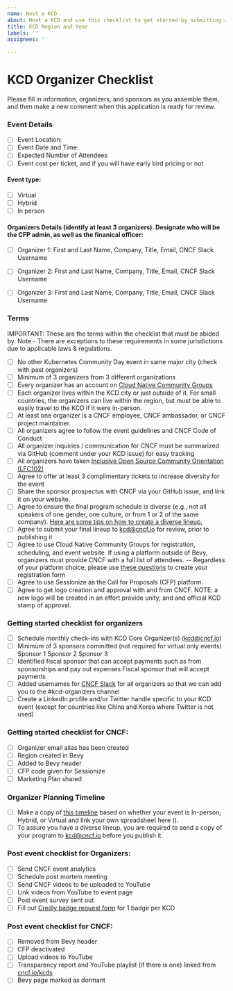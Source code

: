 ```yaml
---
name: Host a KCD
about: Host a KCD and use this checklist to get started by submitting an issue
title: KCD Region and Year
labels: ''
assignees: ''

---
```


# KCD Organizer Checklist
Please fill in information, organizers, and sponsors as you assemble them, and then make a new comment when this application is ready for review.

### Event Details
* [ ] Event Location:
* [ ] Event Date and Time:
* [ ] Expected Number of Attendees
* [ ] Event cost per ticket, and if you will have early bird pricing or not

#### Event type:
* [ ] Virtual
* [ ] Hybrid
* [ ] In person

#### Organizers Details (identify at least 3 organizers). Designate who will be the CFP admin, as well as the finanical officer:
* [ ] Organizer 1: First and Last Name, Company, Title, Email, CNCF Slack Username
* [ ] Organizer 2: First and Last Name, Company, Title, Email, CNCF Slack Username
* [ ] Organizer 3: First and Last Name, Company, Title, Email, CNCF Slack Username


### Terms

IMPORTANT: These are the terms within the checklist that must be abided by. Note - There are exceptions to these requirements in some jurisdictions due to applicable laws & regulations.

* [ ] No other Kubernetes Community Day event in same major city (check with past organizers)
* [ ] Minimum of 3 organizers from 3 different organizations
* [ ] Every organizer has an account on [Cloud Native Community Groups](https://community.cncf.io/)
* [ ] Each organizer lives within the KCD city or just outside of it. For small countries, the organizers can live within the region, but must be able to easily travel to the KCD if it were in-person.
* [ ] At least one organizer is a CNCF employee, CNCF ambassador, or CNCF project maintainer.
* [ ] All organizers agree to follow the event guidelines and CNCF Code of Conduct
* [ ] All organizer inquiries / communication for CNCF must be summarized via GitHub (comment under your KCD issue) for easy tracking
* [ ] All organizers have taken [Inclusive Open Source Community Orientation (LFC102)](https://training.linuxfoundation.org/training/inclusive-open-source-community-orientation-lfc102/)
* [ ] Agree to offer at least 3 complimentary tickets to increase diversity for the event
* [ ] Share the sponsor prospectus with CNCF via your GitHub issue, and link it on your website.
* [ ] Agree to ensure the final program schedule is diverse (e.g., not all speakers of one gender, one culture, or from 1 or 2 of the same company). [Here are some tips on how to create a diverse lineup.](https://docs.google.com/presentation/d/1fzT_BdavVKh3mnxxU-PBWyJq9JUfasKwHqekkbYVbw8/edit#slide=id.g56245ab439_0_106)
* [ ] Agree to submit your final lineup to kcd@cncf.io for review, prior to publishing it
* [ ] Agree to use Cloud Native Community Groups for registration, scheduling, and event website. If using a platform outside of Bevy, organizers must provide CNCF with a full list of attendees.
-- Regardless of your platform choice, please use [these questions](https://docs.google.com/spreadsheets/d/1OEoVQ8Y3eQmEEJeT2abhNOkYIkyk8nAVjebNFvKMTQQ/edit?usp=sharing) to create your registration form
* [ ] Agree to use Sessionize as the Call for Proposals (CFP) platform.
* [ ] Agree to get logo creation and approval with and from CNCF. NOTE: a new logo will be created in an effort provide unity, and and official KCD stamp of approval.

### Getting started checklist for organizers

* [ ] Schedule monthly check-ins with KCD Core Organizer(s) (kcd@cncf.io)
* [ ] Minimum of 3 sponsors committed (not required for virtual only events)
Sponsor 1
Sponsor 2
Sponsor 3
* [ ] Identified fiscal sponsor that can accept payments such as from sponsorships and pay out expenses
Fiscal sponsor that will accept payments
* [ ] Added usernames for [CNCF Slack](https://slack.cncf.io/) for all organizers so that we can add you to the #kcd-organizers channel
* [ ] Create a LinkedIn profile and/or Twitter handle specific to your KCD event (except for countries like China and Korea where Twitter is not used)

### Getting started checklist for CNCF:
* [ ] Organizer email alias has been created
* [ ] Region created in Bevy
* [ ] Added to Bevy header
* [ ] CFP code given for Sessionize
* [ ] Marketing Plan shared

### Organizer Planning Timeline
* [ ] Make a copy of [this timeline](https://docs.google.com/spreadsheets/d/1bvCiyyDut1seSnBE6pzVevcJkXLeWbxbncvhFsyY8PI/edit#gid=1736864170) based on whether your event is In-person, Hybrid, or Virtual and link your own spreadsheet here ().
* [ ] To assure you have a diverse lineup, you are required to send a copy of your program to kcd@cncf.io before you publish it.

### Post event checklist for Organizers:
* [ ] Send CNCF event analytics
* [ ] Schedule post mortem meeting
* [ ] Send CNCF videos to be uploaded to YouTube
* [ ] Link videos from YouTube to event page
* [ ] Post event survey sent out
* [ ] Fill out [Credly badge request form](https://docs.google.com/forms/d/e/1FAIpQLSex2EhkCNysmK7svQEVeaOlqpsH0fSBe6qoOePRw_WGajZnTw/viewform) for 1 badge per KCD

### Post event checklist for CNCF:
* [ ] Removed from Bevy header
* [ ] CFP deactivated
* [ ] Upload videos to YouTube
* [ ] Transparency report and YouTube playlist (if there is one) linked from [cncf.io/kcds](https://www.cncf.io/kcds/)
* [ ] Bevy page marked as dormant 
